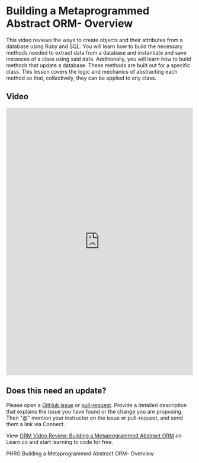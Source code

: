 # Building a Metaprogrammed Abstract ORM- Overview
This video reviews the ways to create objects and their attributes from a database using Ruby and SQL. You will learn how to build the necessary methods needed to extract data from a database and instantiate and save instances of a class using said data. Additionally, you will learn how to build methods that update a database. These methods are built out for a specific class. This lesson covers the logic and mechanics of abstracting each method so that, collectively, they can be applied to any class.

## Video
<iframe width="100%" height="720" src="https://www.youtube.com/embed/hts7TjpPw-8" frameborder="0" allowfullscreen></iframe>

## Does this need an update?
Please open a [GitHub issue](https://github.com/learn-co-curriculum/phrg-orm-video-review-building-a-metaprogrammed-abstract-orm/issues) or [pull-request](https://github.com/learn-co-curriculum/phrg-orm-video-review-building-a-metaprogrammed-abstract-orm/pulls). Provide a detailed description that explains the issue you have found or the change you are proposing. Then "@" mention your instructor on the issue or pull-request, and send them a link via Connect.

<p class='util--hide'>View <a href='https://learn.co/lessons/orm-video-review-building-a-metaprogrammed-abstract-orm'>ORM Video Review: Building a Metaprogrammed Abstract ORM</a> on Learn.co and start learning to code for free.</p>
<p data-visibility='hidden'>PHRG Building a Metaprogrammed Abstract ORM- Overview</p>
